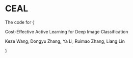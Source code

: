 # CEAL
The code for {

Cost-Effective Active Learning for Deep Image Classification

Keze Wang, Dongyu Zhang, Ya Li, Ruimao Zhang, Liang Lin

}

